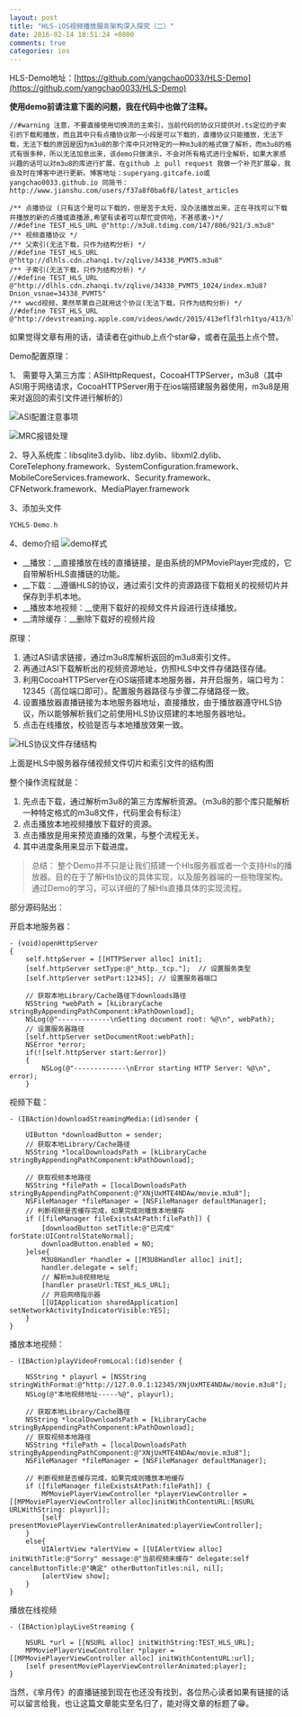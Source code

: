 ```yaml
---
layout: post
title: "HLS-iOS视频播放服务架构深入探究（二）"
date: 2016-02-14 18:51:24 +0800
comments: true
categories: ios
---
```


HLS-Demo地址：[https://github.com/yangchao0033/HLS-Demo](https://github.com/yangchao0033/HLS-Demo)

**使用demo前请注意下面的问题，我在代码中也做了注释。**

```objc
//#warning 注意，不要直接使用切换流的主索引，当前代码的协议只提供对.ts定位的子索引的下载和播放，而且其中只有点播协议那一小段是可以下载的，直播协议只能播放，无法下载，无法下载的原因是因为m3u8的那个库中只对特定的一种m3u8的格式做了解析，而m3u8的格式有很多种，所以无法加息出来，该demo只做演示，不会对所有格式进行全解析，如果大家感兴趣的话可以对m3u8的库进行扩展，在github 上 pull request 我做一个补充扩展😁，我会及时在博客中进行更新。博客地址：superyang.gitcafe.io或yangchao0033.github.io 同简书：http://www.jianshu.com/users/f37a8f0ba6f8/latest_articles

/** 点播协议 (只有这个是可以下载的，但是苦于太短，没办法播放出来，正在寻找可以下载并播放的新的点播或直播源,希望有读者可以帮忙提供哈，不甚感激~)*/
//#define TEST_HLS_URL @"http://m3u8.tdimg.com/147/806/921/3.m3u8"
/** 视频直播协议 */
/** 父索引(无法下载，只作为结构分析) */
//#define TEST_HLS_URL @"http://dlhls.cdn.zhanqi.tv/zqlive/34338_PVMT5.m3u8"
/** 子索引(无法下载，只作为结构分析) */
//#define TEST_HLS_URL @"http://dlhls.cdn.zhanqi.tv/zqlive/34338_PVMT5_1024/index.m3u8?Dnion_vsnae=34338_PVMT5"
/** wwcd视频，果然苹果自己就用这个协议(无法下载，只作为结构分析) */
//#define TEST_HLS_URL @"http://devstreaming.apple.com/videos/wwdc/2015/413eflf3lrh1tyo/413/hls_vod_mvp.m3u8"
```

如果觉得文章有用的话，请读者在github上点个star😁，或者在[简书](http://www.jianshu.com/users/f37a8f0ba6f8/latest_articles)上点个赞。

Demo配置原理：

1、 需要导入第三方库：ASIHttpRequest，CocoaHTTPServer，m3u8（其中ASI用于网络请求，CocoaHTTPServer用于在ios端搭建服务器使用，m3u8是用来对返回的索引文件进行解析的）
<!--more-->
![ASI配置注意事项](https://github.com/yangchao0033/HLS-Demo/blob/master/%E9%85%8D%E7%BD%AE%E7%8E%AF%E5%A2%831.png?raw=true)

![MRC报错处理](https://github.com/yangchao0033/HLS-Demo/blob/master/%E9%85%8D%E7%BD%AE%E7%8E%AF%E5%A2%832.png?raw=true)

2、导入系统库：libsqlite3.dylib、libz.dylib、libxml2.dylib、CoreTelephony.framework、SystemConfiguration.framework、MobileCoreServices.framework、Security.framework、CFNetwork.framework、MediaPlayer.framework

3、添加头文件

```c
YCHLS-Demo.h
```

4、demo介绍
![demo样式](https://github.com/yangchao0033/yangchao0033.github.io/blob/source/images/ios/2016/2/HLS_demo_UI.png?raw=true)

* __播放：__直接播放在线的直播链接，是由系统的MPMoviePlayer完成的，它自带解析HLS直播链的功能。
* __下载：__遵循HLS的协议，通过索引文件的资源路径下载相关的视频切片并保存到手机本地。
* __播放本地视频：__使用下载好的视频文件片段进行连续播放。
* __清除缓存：__删除下载好的视频片段

原理：

1. 通过ASI请求链接，通过m3u8库解析返回的m3u8索引文件。
2. 再通过ASI下载解析出的视频资源地址，仿照HLS中文件存储路径存储。
3. 利用CocoaHTTPServer在iOS端搭建本地服务器，并开启服务，端口号为：12345（高位端口即可）。配置服务器路径与步骤二存储路径一致。
4. 设置播放器直播链接为本地服务器地址，直接播放，由于播放器遵守HLS协议，所以能够解析我们之前使用HLS协议搭建的本地服务器地址。
5. 点击在线播放，校验是否与本地播放效果一致。

![HLS协议文件存储结构](https://github.com/yangchao0033/yangchao0033.github.io/blob/source/images/ios/2016/2/HLS%E5%8D%8F%E8%AE%AE%E6%96%87%E4%BB%B6%E5%AD%98%E5%82%A8%20.png?raw=true)

上面是HLS中服务器存储视频文件切片和索引文件的结构图

整个操作流程就是：

1. 先点击下载，通过解析m3u8的第三方库解析资源。（m3u8的那个库只能解析一种特定格式的m3u8文件，代码里会有标注）
2. 点击播放本地视频播放下载好的资源。
3. 点击播放是用来预览直播的效果，与整个流程无关。
4. 其中进度条用来显示下载进度。

> 总结：
> 整个Demo并不只是让我们搭建一个Hls服务器或者一个支持Hls的播放器。目的在于了解Hls协议的具体实现，以及服务器端的一些物理架构。通过Demo的学习，可以详细的了解Hls直播具体的实现流程。

部分源码贴出：

开启本地服务器：

```objc
- (void)openHttpServer
{
    self.httpServer = [[HTTPServer alloc] init];
    [self.httpServer setType:@"_http._tcp."];  // 设置服务类型
    [self.httpServer setPort:12345]; // 设置服务器端口
    
    // 获取本地Library/Cache路径下downloads路径
    NSString *webPath = [kLibraryCache stringByAppendingPathComponent:kPathDownload];
    NSLog(@"-------------\nSetting document root: %@\n", webPath);
    // 设置服务器路径
    [self.httpServer setDocumentRoot:webPath];
    NSError *error;
    if(![self.httpServer start:&error])
    {
        NSLog(@"-------------\nError starting HTTP Server: %@\n", error);
    }
```

视频下载：

```objc
- (IBAction)downloadStreamingMedia:(id)sender {
    
    UIButton *downloadButton = sender;
    // 获取本地Library/Cache路径
    NSString *localDownloadsPath = [kLibraryCache stringByAppendingPathComponent:kPathDownload];
    
    // 获取视频本地路径
    NSString *filePath = [localDownloadsPath stringByAppendingPathComponent:@"XNjUxMTE4NDAw/movie.m3u8"];
    NSFileManager *fileManager = [NSFileManager defaultManager];
    // 判断视频是否缓存完成，如果完成则播放本地缓存
    if ([fileManager fileExistsAtPath:filePath]) {
        [downloadButton setTitle:@"已完成" forState:UIControlStateNormal];
        downloadButton.enabled = NO;
    }else{
        M3U8Handler *handler = [[M3U8Handler alloc] init];
        handler.delegate = self;
        // 解析m3u8视频地址
        [handler praseUrl:TEST_HLS_URL];
        // 开启网络指示器
        [[UIApplication sharedApplication] setNetworkActivityIndicatorVisible:YES];
    }
}
```
播放本地视频：


```objc
- (IBAction)playVideoFromLocal:(id)sender {
    
    NSString * playurl = [NSString stringWithFormat:@"http://127.0.0.1:12345/XNjUxMTE4NDAw/movie.m3u8"];
    NSLog(@"本地视频地址-----%@", playurl);
    
    // 获取本地Library/Cache路径
    NSString *localDownloadsPath = [kLibraryCache stringByAppendingPathComponent:kPathDownload];
    // 获取视频本地路径
    NSString *filePath = [localDownloadsPath stringByAppendingPathComponent:@"XNjUxMTE4NDAw/movie.m3u8"];
    NSFileManager *fileManager = [NSFileManager defaultManager];
    
    // 判断视频是否缓存完成，如果完成则播放本地缓存
    if ([fileManager fileExistsAtPath:filePath]) {
        MPMoviePlayerViewController *playerViewController =[[MPMoviePlayerViewController alloc]initWithContentURL:[NSURL URLWithString: playurl]];
        [self presentMoviePlayerViewControllerAnimated:playerViewController];
    }
    else{
        UIAlertView *alertView = [[UIAlertView alloc] initWithTitle:@"Sorry" message:@"当前视频未缓存" delegate:self cancelButtonTitle:@"确定" otherButtonTitles:nil, nil];
        [alertView show];
    }
}
```

播放在线视频

```objc
- (IBAction)playLiveStreaming {
    
    NSURL *url = [[NSURL alloc] initWithString:TEST_HLS_URL];
    MPMoviePlayerViewController *player = [[MPMoviePlayerViewController alloc] initWithContentURL:url];
    [self presentMoviePlayerViewControllerAnimated:player];
}
```

当然，《芈月传》的直播链接到现在也还没有找到，各位热心读者如果有链接的话可以留言给我，也让这篇文章能实至名归了，能对得文章的标题了😁。
